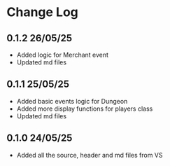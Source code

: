 # Change Log

## 0.1.2 26/05/25
- Added logic for Merchant event
- Updated md files

## 0.1.1 25/05/25
- Added basic events logic for Dungeon
- Added more display functions for players class
- Updated md files

## 0.1.0 24/05/25
- Added all the source, header and md files from VS
